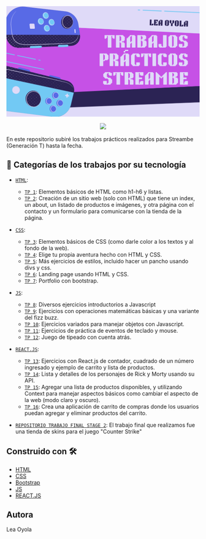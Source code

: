 ![Portada con título para el repositorio](https://github.com/Oyola345/Streambe-practicas/blob/main/portada%20tp%20streambe.png)
<p align="center">
   <img src="https://img.shields.io/badge/STATUS-TERMINADO-green">
</p>

En este repositorio subiré los trabajos prácticos realizados para Streambe (Generación T) hasta la fecha.

## :hammer: Categorías de los trabajos por su tecnología

- [`HTML`](https://github.com/Oyola345/Streambe-practicas/tree/main/html):
   - [`TP 1`](https://github.com/Oyola345/Streambe-practicas/tree/main/html/tp%201): Elementos básicos de HTML como h1-h6 y listas.
   - [`TP 2`](https://github.com/Oyola345/Streambe-practicas/tree/main/html/tp2): Creación de un sitio web (solo con HTML) que tiene un index, un about, un listado de productos e imágenes, y otra página con el contacto y un formulario para comunicarse con la tienda de la página.
   
- [`CSS`](https://github.com/Oyola345/Streambe-practicas/tree/main/css):
   - [`TP 3`](https://github.com/Oyola345/Streambe-practicas/tree/main/css/tp%201css%20(tp3)): Elementos básicos de CSS (como darle color a los textos y al fondo de la web).
   - [`TP 4`](https://github.com/Oyola345/Streambe-practicas/tree/main/css/tp%202%20css%20-%20(tp4%20elige%20tu%20propia%20aventura)): Elige tu propia aventura hecho con HTML y CSS.
   - [`TP 5`](https://github.com/Oyola345/Streambe-practicas/tree/main/css/tp%203%20arte%20css%20(tp5)): Más ejercicios de estilos, incluido hacer un pancho usando divs y css.
   - [`TP 6`](https://github.com/Oyola345/Streambe-practicas/tree/main/css/tp%204%20css%20desaf%C3%ADo%202%20(tp6)): Landing page usando HTML y CSS.
   - [`TP 7`](https://github.com/Oyola345/Streambe-practicas/tree/main/css/tp%205%20css%20portfolio%20(tp7)): Portfolio con bootstrap.
     
- [`JS`](https://github.com/Oyola345/Streambe-practicas/tree/main/js):
   - [`TP 8`](https://github.com/Oyola345/Streambe-practicas/tree/main/js/tp%201%20js%20(tp%208)): Diversos ejercicios introductorios a Javascript
   - [`TP 9`](https://github.com/Oyola345/Streambe-practicas/tree/main/js/tp%202%20js%20(tp%209)): Ejercicios con operaciones matemáticas básicas y una variante del fizz buzz.
   - [`TP 10`](https://github.com/Oyola345/Streambe-practicas/tree/main/js/tp%203%20js%20(tp%2010)): Ejercicios variados para manejar objetos con Javascript.
   - [`TP 11`](https://github.com/Oyola345/Streambe-practicas/tree/main/js/tp%204%20js%20(tp%2011)): Ejercicios de práctica de eventos de teclado y mouse.
   - [`TP 12`](https://github.com/Oyola345/Streambe-practicas/tree/main/js/tp%205%20js%20(tp%2012)): Juego de tipeado con cuenta atrás.

- [`REACT.JS`](https://github.com/Oyola345/Streambe-practicas/tree/main/react%20js):
   - [`TP 13`](https://github.com/Oyola345/Streambe-practicas/tree/main/react%20js/TP%201%20React%20(tp%2013)): Ejercicios con React.js de contador, cuadrado de un número ingresado y ejemplo de carrito y lista de productos.
   - [`TP 14`](https://github.com/Oyola345/Streambe-practicas/tree/main/react%20js/TP%202%20React%20(tp%2014)/rick-morty-app): Lista y detalles de los personajes de Rick y Morty usando su API.
   - [`TP 15`](https://github.com/Oyola345/Streambe-practicas/tree/main/react%20js/TP%203%20React%20(tp%2015)): Agregar una lista de productos disponibles, y utilizando Context para manejar aspectos básicos como cambiar el aspecto de la web (modo claro y oscuro).
   - [`TP 16`](https://github.com/Oyola345/Streambe-practicas/tree/main/react%20js/TP%204%20React%20(tp%2016)): Crea una aplicación de carrito de compras donde los usuarios puedan agregar y eliminar productos del carrito. 

- [`REPOSITORIO TRABAJO FINAL STAGE 2`](https://github.com/BautistaMoreno/PibardoSkins.io):
   El trabajo final que realizamos fue una tienda de skins para el juego "Counter Strike"

## Construido con 🛠️

* [HTML](https://html.spec.whatwg.org/multipage/)
* [CSS](https://www.w3.org/Style/CSS/Overview.en.html)
* [Bootstrap](https://getbootstrap.com/)
* [JS](https://developer.mozilla.org/es/docs/Web/JavaScript)
* [REACT.JS](https://es.react.dev/)


## Autora
Lea Oyola